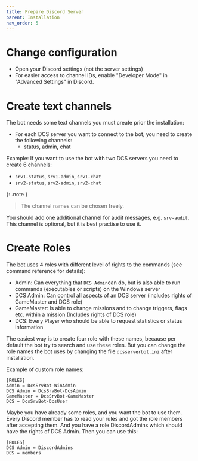 ```yaml
---
title: Prepare Discord Server
parent: Installation
nav_order: 5
---
```


# Change configuration
- Open your Discord settings (not the server settings)
- For easier access to channel IDs, enable "Developer Mode" in "Advanced Settings" in Discord.

# Create text channels

The bot needs some text channels you must create prior the installation:
- For each DCS server you want to connect to the bot, you need to create the following channels:
  - status, admin, chat

Example:
If you want to use the bot with two DCS servers you need to create 6 channels:
- `srv1-status`, `srv1-admin`, `srv1-chat`
- `srv2-status`, `srv2-admin`, `srv2-chat`

{: .note }
> The channel names can be chosen freely.

You should add one additional channel for audit messages, e.g. `srv-audit`.
This channel is optional, but it is best practise to use it.

# Create Roles
The bot uses 4 roles with different level of rights to the commands (see command reference for details):
- Admin: Can everything that `DCS Admin`can do, but is also able to run commands (executables or scripts) on the Windows server
- DCS Admin: Can control all aspects of an DCS server (includes rights of GameMaster and DCS role)
- GameMaster: Is able to change missions and to change triggers, flags etc. within a mission (Includes rights of DCS role)
- DCS: Every Player who should be able to request statistics or status information

The easiest way is to create four role with these names, because per default the bot try to search and use these roles.
But you can change the role names the bot uses by changing the file `dcsserverbot.ini` after installation.

Example of custom role names:
```
[ROLES]
Admin = DcsSrvBot-WinAdmin
DCS Admin = DcsSrvBot-DcsAdmin
GameMaster = DcsSrvBot-GameMaster
DCS = DcsSrvBot-DcsUser
```

Maybe you have already some roles, and you want the bot to use them.
Every Discord member has to read your rules and got the role members after accepting them.
And you have a role DiscordAdmins which should have the rights of DCS Admin.
Then you can use this:

```
[ROLES]
DCS Admin = DiscordAdmins
DCS = members
```
